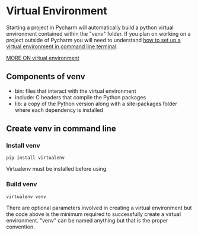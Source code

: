 # Virtual Environment

Starting a project in Pycharm will automatically build a python virtual environment contained within the "venv" folder.
If you plan on working on a project outside of Pycharm you will need to understand [how to set up a virtual environment
in command line terminal](
https://github.com/mvecchione145/python-quickstart/blob/main/virtual_env.md#create-a-virtual-environment-in-command-line
).

[MORE ON virtual environment](https://docs.python.org/3/tutorial/venv.html)

## Components of venv

- bin: files that interact with the virtual environment
- include: C headers that compile the Python packages
- lib: a copy of the Python version along with a site-packages folder where each dependency is installed

## Create venv in command line
### Install venv

```
pip install virtualenv
```

Virtualenv must be installed before using.

### Build venv

```
virtualenv venv
```

There are optional parameters involved in creating a virtual environment but the code above is the minimum required to
successfully create a virtual environment. "venv" can be named anything but that is the proper convention.
